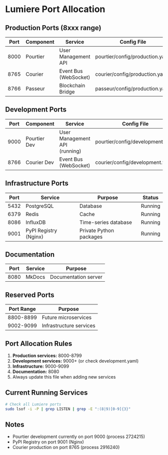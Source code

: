 # Lumiere Port Allocation

## Production Ports (8xxx range)

| Port | Component | Service | Config File |
|------|-----------|---------|-------------|
| 8000 | Pourtier | User Management API | pourtier/config/production.yaml |
| 8765 | Courier | Event Bus (WebSocket) | courier/config/production.yaml |
| 8766 | Passeur | Blockchain Bridge | passeur/config/production.yaml |

## Development Ports

| Port | Component | Service | Config File |
|------|-----------|---------|-------------|
| 9000 | Pourtier Dev | User Management API (running) | pourtier/config/development.yaml |
| 8766 | Courier Dev | Event Bus (WebSocket) | courier/config/development.yaml |

## Infrastructure Ports

| Port | Service | Purpose | Status |
|------|---------|---------|--------|
| 5432 | PostgreSQL | Database | Running |
| 6379 | Redis | Cache | Running |
| 8086 | InfluxDB | Time-series database | Running |
| 9001 | PyPI Registry (Nginx) | Private Python packages | Running |

## Documentation

| Port | Service | Purpose |
|------|---------|---------|
| 8080 | MkDocs | Documentation server | - |

## Reserved Ports

| Port Range | Purpose |
|------------|---------|
| 8800-8899 | Future microservices |
| 9002-9099 | Infrastructure services |

## Port Allocation Rules

1. **Production services:** 8000-8799
2. **Development services:** 9000+ (or check development.yaml)
3. **Infrastructure:** 9000-9099
4. **Documentation:** 8080
5. Always update this file when adding new services

## Current Running Services
```bash
# Check all Lumiere ports
sudo lsof -i -P | grep LISTEN | grep -E ":(8|9)[0-9]{3}"
```

## Notes

- Pourtier development currently on port 9000 (process 2724215)
- PyPI Registry on port 9001 (Nginx)
- Courier production on port 8765 (process 2916240)
